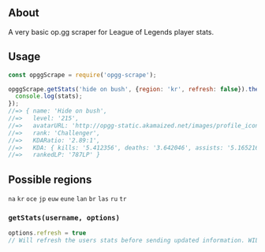 ## About
A very basic op.gg scraper for League of Legends player stats.

## Usage
```js
const opggScrape = require('opgg-scrape');

opggScrape.getStats('hide on bush', {region: 'kr', refresh: false}).then(stats => {
  console.log(stats);
});
//=> { name: 'Hide on bush',
//=>   level: '215',
//=>   avatarURL: 'http://opgg-static.akamaized.net/images/profile_icons/profileIcon6.jpg',
//=>   rank: 'Challenger',
//=>   KDARatio: '2.89:1',
//=>   KDA: { kills: '5.412356', deaths: '3.642046', assists: '5.165216' },
//=>   rankedLP: '787LP' }
```
## Possible regions
`na`
`kr`
`oce`
`jp`
`euw`
`eune`
`lan`
`br`
`las`
`ru`
`tr`

### `getStats(username, options)`
```js
options.refresh = true
// Will refresh the users stats before sending updated information. WILL TAKE LONGER.
```


